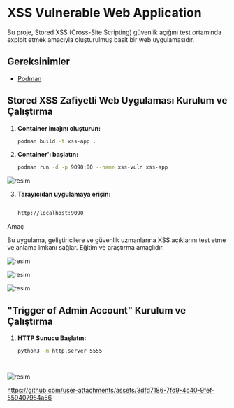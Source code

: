 # XSS Vulnerable Web Application

Bu proje, Stored XSS (Cross-Site Scripting) güvenlik açığını test ortamında exploit etmek amacıyla oluşturulmuş basit bir web uygulamasıdır.

## Gereksinimler

- [Podman](https://podman.io/getting-started/installation)

## Stored XSS Zafiyetli Web Uygulaması Kurulum ve Çalıştırma

1. **Container imajını oluşturun:**

   ```bash
   podman build -t xss-app .

2. **Container'ı başlatın:**

   ```bash
   podman run -d -p 9090:80 --name xss-vuln xss-app

![resim](https://github.com/user-attachments/assets/716eae15-d81a-4ff5-94ea-26c36ad5833a)



3. **Tarayıcıdan uygulamaya erişin:**

   ```bash

   http://localhost:9090

Amaç

Bu uygulama, geliştiricilere ve güvenlik uzmanlarına XSS açıklarını test etme ve anlama imkanı sağlar. Eğitim ve araştırma amaçlıdır.


![resim](https://github.com/user-attachments/assets/b67869fb-84c4-49ac-a646-233d427c113c)


![resim](https://github.com/user-attachments/assets/b2bdf1e3-1867-438e-b98e-d105b8ba3da8)


![resim](https://github.com/user-attachments/assets/95d22b30-36a6-4eaf-a3bd-d173e19a970f)






## "Trigger of Admin Account" Kurulum ve Çalıştırma


1. **HTTP Sunucu Başlatın:**

   ```bash
   python3 -m http.server 5555




![resim](https://github.com/user-attachments/assets/ffa87b00-35f6-4a16-a801-1f72046e8da8)





https://github.com/user-attachments/assets/3dfd7186-7fd9-4c40-9fef-559407954a56


















